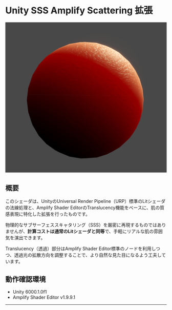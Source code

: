 # Unity SSS Amplify Scattering 拡張

![サンプルレンダリング](sample_scatterlit.png)

## 概要

このシェーダは、UnityのUniversal Render Pipeline（URP）標準のLitシェーダの法線処理と、Amplify Shader EditorのTranslucency機能をベースに、肌の質感表現に特化した拡張を行ったものです。

物理的なサブサーフェススキャタリング（SSS）を厳密に再現するものではありませんが、**計算コストは通常のLitシェーダと同等**で、手軽にリアルな肌の雰囲気を演出できます。

Translucency（透過）部分はAmplify Shader Editor標準のノードを利用しつつ、透過光の拡散方向を調整することで、より自然な見た目になるよう工夫しています。

## 動作確認環境

- Unity 6000.1.0f1
- Amplify Shader Editor v1.9.9.1

---